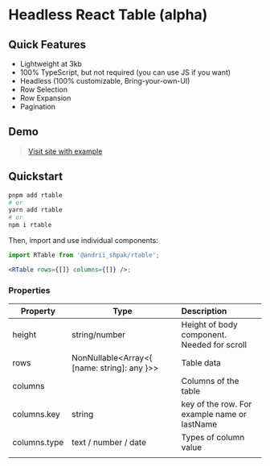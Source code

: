 # Headless React Table (alpha)

## Quick Features

- Lightweight at 3kb
- 100% TypeScript, but not required (you can use JS if you want)
- Headless (100% customizable, Bring-your-own-UI)
- Row Selection
- Row Expansion
- Pagination

## Demo

> [Visit site with example](https://rtable.vercel.app)

## Quickstart

```bash
pnpm add rtable
# or
yarn add rtable
# or
npm i rtable
```

Then, import and use individual components:

```jsx
import RTable from '@andrii_shpak/rtable';

<RTable rows={[]} columns={[]} />;
```

### Properties

| Property     | Type                                        | Description                                  |
| ------------ | ------------------------------------------- | :------------------------------------------- |
| height       | string/number                               | Height of body component. Needed for scroll  |
| rows         | NonNullable<Array<{ [name: string]: any }>> | Table data                                   |
| columns      |                                             | Columns of the table                         |
| columns.key  | string                                      | key of the row. For example name or lastName |
| columns.type | text / number / date                        | Types of column value                        |
|              |                                             |                                              |

